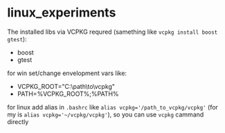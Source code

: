 # linux_experiments

The installed libs via VCPKG requred (samething like `vcpkg install boost gtest`): 
- boost
- gtest



for win set/change envelopment vars like:
- VCPKG_ROOT="C:\path\to\vcpkg"
- PATH=%VCPKG_ROOT%;%PATH% 

for linux add alias in `.bashrc` like `alias vcpkg='/path_to_vcpkg/vcpkg'` (for my is `alias vcpkg='~/vcpkg/vcpkg'`), so you can use `vcpkg` cammand directly




